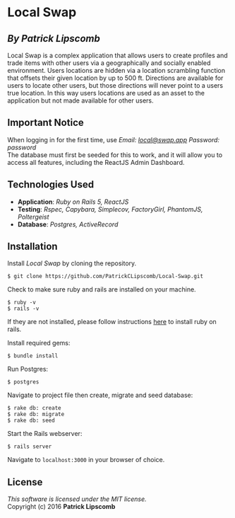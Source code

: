 #  Local Swap
## *By Patrick Lipscomb*

Local Swap is a complex application that allows users to create profiles and trade items with other users via a geographically and socially enabled environment. Users locations are hidden via a location scrambling function that offsets their given location by up to 500 ft. Directions are available for users to locate other users, but those directions will never point to a users true location. In this way users locations are used as an asset to the application but not made available for other users.

##  Important Notice

When logging in for the first time, use *Email: local@swap.app*  *Password: password*  
The database must first be seeded for this to work, and it will allow you to access all features, including the ReactJS Admin Dashboard.

## Technologies Used

* **Application**: *Ruby on Rails 5, ReactJS*<br>
* **Testing**: *Rspec, Capybara, Simplecov, FactoryGirl, PhantomJS, Poltergeist*<br>
* **Database**: *Postgres, ActiveRecord*

Installation
------------

Install *Local Swap* by cloning the repository.  
```
$ git clone https://github.com/PatrickCLipscomb/Local-Swap.git
```

Check to make sure ruby and rails are installed on your machine.  
```
$ ruby -v
$ rails -v
```
If they are not installed, please follow instructions [here](http://guides.rubyonrails.org/getting_started.html#installing-rails) to install ruby on rails.

Install required gems:
```
$ bundle install
```

Run Postgres:
```
$ postgres
```

Navigate to project file then create, migrate and seed database:
```
$ rake db: create
$ rake db: migrate
$ rake db: seed
```

Start the Rails webserver:
```
$ rails server
```

Navigate to `localhost:3000` in your browser of choice.

License
-------
_This software is licensed under the MIT license._<br>
Copyright (c) 2016 **Patrick Lipscomb**
